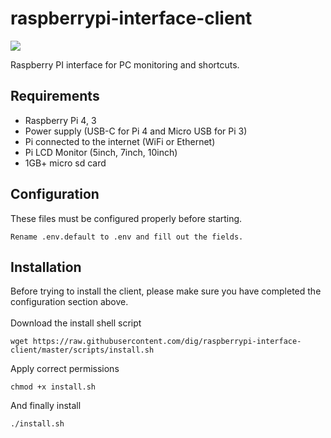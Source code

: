 # raspberrypi-interface-client

[![](https://img.shields.io/github/license/dig/raspberrypi-interface-client.svg)](LICENSE)

Raspberry PI interface for PC monitoring and shortcuts.

## Requirements

 - Raspberry Pi 4, 3
 - Power supply (USB-C for Pi 4 and Micro USB for Pi 3)
 - Pi connected to the internet (WiFi or Ethernet)
 - Pi LCD Monitor (5inch, 7inch, 10inch)
 - 1GB+ micro sd card

## Configuration

These files must be configured properly before starting.
```
Rename .env.default to .env and fill out the fields.
```

## Installation

Before trying to install the client, please make sure you have completed the configuration section above.
<br/><br/>
Download the install shell script
```
wget https://raw.githubusercontent.com/dig/raspberrypi-interface-client/master/scripts/install.sh
```

Apply correct permissions
```
chmod +x install.sh
```

And finally install
```
./install.sh
```
